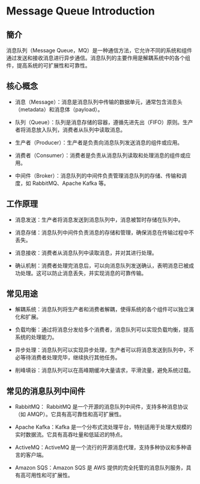 # Message Queue Introduction

## 簡介

消息队列（Message Queue，MQ）是一种通信方法，它允许不同的系统和组件通过发送和接收消息进行异步通信。消息队列的主要作用是解耦系统中的各个组件，提高系统的可扩展性和可靠性。

## 核心概念

+ 消息（Message）：消息是消息队列中传输的数据单元，通常包含消息头（metadata）和消息体（payload）。

+ 队列（Queue）：队列是消息存储的容器，遵循先进先出（FIFO）原则。生产者将消息放入队列，消费者从队列中读取消息。

+ 生产者（Producer）：生产者是负责向消息队列发送消息的组件或应用。

+ 消费者（Consumer）：消费者是负责从消息队列读取和处理消息的组件或应用。

+ 中间件（Broker）：消息队列的中间件负责管理消息队列的存储、传输和调度，如 RabbitMQ、Apache Kafka 等。

## 工作原理

+ 消息发送：生产者将消息发送到消息队列中，消息被暂时存储在队列中。

+ 消息存储：消息队列中间件负责消息的存储和管理，确保消息在传输过程中不丢失。

+ 消息接收：消费者从消息队列中读取消息，并对其进行处理。

+ 确认机制：消费者处理完消息后，可以向消息队列发送确认，表明消息已被成功处理。这可以防止消息丢失，并实现消息的可靠传输。

## 常见用途

+ 解耦系统：消息队列将生产者和消费者解耦，使得系统的各个组件可以独立演化和扩展。

+ 负载均衡：通过将消息分发给多个消费者，消息队列可以实现负载均衡，提高系统的处理能力。

+ 异步处理：消息队列可以实现异步处理，生产者可以将消息发送到队列中，不必等待消费者处理完毕，继续执行其他任务。

+ 削峰填谷：消息队列可以在高峰期缓冲大量请求，平滑流量，避免系统过载。

## 常见的消息队列中间件

+ RabbitMQ： RabbitMQ 是一个开源的消息队列中间件，支持多种消息协议（如 AMQP）。它具有高可靠性和高可扩展性。

+ Apache Kafka：Kafka 是一个分布式流处理平台，特别适用于处理大规模的实时数据流。它具有高吞吐量和低延迟的特点。

+ ActiveMQ：ActiveMQ 是一个流行的开源消息代理，支持多种协议和多种语言的客户端。

+ Amazon SQS：Amazon SQS 是 AWS 提供的完全托管的消息队列服务，具有高可用性和可扩展性。